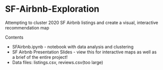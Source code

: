 # SF-Airbnb-Exploration
Attempting to cluster 2020 SF Airbnb listings and create a visual, interactive recommendation map <br>

Contents <br>
- SFAirbnb.ipynb - notebook with data analysis and clustering <br>
- SF Airbnb Presentation Slides - view this for interactive maps as well as a brief of the entire project! <br>
- Data files: listings.csv, reviews.csv(too large) 

